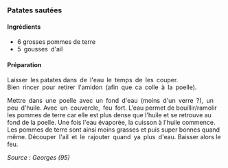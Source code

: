 ### Patates sautées

#### Ingrédients
- 6 grosses pommes de terre
- 5 gousses d'ail

#### Préparation
Laisser les patates dans de l'eau le temps de les couper.  
Bien rincer pour retirer l'amidon (afin que ca colle à la poelle).

Mettre dans une poelle avec un fond d'eau (moins d'un verre ?), un peu d'huile. Avec un couvercle, feu fort. L'eau permet de bouillir/ramolir les pommes de terre car elle est plus dense que l'huile et se retrouve au fond de la poelle. Une fois l'eau évaporée, la cuisson à l'huile commence. Les pommes de terre sont ainsi moins grasses et puis super bonnes quand même. 
Découper l'ail et le rajouter quand ya plus d'eau. Baisser alors le feu.


*Source : Georges (95)*

